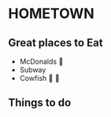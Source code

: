 # HOMETOWN

## Great places to Eat
- McDonalds :hamburger:
- Subway
- Cowfish :sushi: :hamburger:

## Things to do
